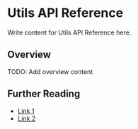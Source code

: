 # Utils API Reference

Write content for Utils API Reference here.

## Overview

TODO: Add overview content

## Further Reading

- [Link 1](...)
- [Link 2](...)

